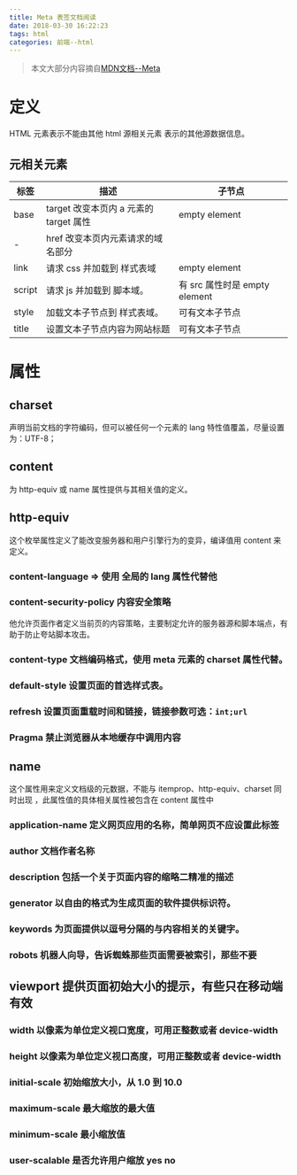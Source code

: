 ```yaml
---
title: Meta 表签文档阅读
date: 2018-03-30 16:22:23
tags: html
categories: 前端--html
---
```


> 本文大部分内容摘自[MDN文档--Meta](https://developer.mozilla.org/zh-CN/docs/Web/HTML/Element/meta)

# 定义

HTML <meta> 元素表示不能由其他 html 源相关元素 表示的其他源数据信息。
<!-- more -->
## 元相关元素 
 |标签| 描述 | 子节点|
 |-|-|-|
 |base | target 改变本页内 a 元素的 target 属性  | empty element|
 |-|href 改变本页内元素请求的域名部分 |
 | link | 请求 css 并加载到 样式表域              |empty element|
 |script | 请求 js 并加载到 脚本域。        |      有 src 属性时是 empty element|
 | style| 加载文本子节点到  样式表域。       |      可有文本子节点|
 | title | 设置文本子节点内容为网站标题       |      可有文本子节点|

# 属性

## charset

声明当前文档的字符编码，但可以被任何一个元素的 lang 特性值覆盖，尽量设置为：UTF-8；

## content 

为 http-equiv 或 name 属性提供与其相关值的定义。

## http-equiv

这个枚举属性定义了能改变服务器和用户引擎行为的变异，编译值用 content 来定义。

### content-language => 使用 全局的 lang 属性代替他

### content-security-policy 内容安全策略

他允许页面作者定义当前页的内容策略，主要制定允许的服务器源和脚本端点，有助于防止夸站脚本攻击。

### content-type 文档编码格式，使用 meta 元素的 charset 属性代替。

### default-style 设置页面的首选样式表。

### refresh 设置页面重载时间和链接，链接参数可选：`int;url`

### Pragma 禁止浏览器从本地缓存中调用内容

## name

这个属性用来定义文档级的元数据，不能与 itemprop、http-equiv、charset 同时出现 ，此属性值的具体相关属性被包含在 content 属性中

### application-name 定义网页应用的名称，简单网页不应设置此标签

### author 文档作者名称

### description 包括一个关于页面内容的缩略二精准的描述

### generator 以自由的格式为生成页面的软件提供标识符。

### keywords 为页面提供以逗号分隔的与内容相关的关键字。

### robots 机器人向导，告诉蜘蛛那些页面需要被索引，那些不要

## viewport 提供页面初始大小的提示，有些只在移动端有效

### width 以像素为单位定义视口宽度，可用正整数或者 device-width

### height 以像素为单位定义视口高度，可用正整数或者 device-width

### initial-scale 初始缩放大小，从 1.0 到 10.0

### maximum-scale 最大缩放的最大值

### minimum-scale 最小缩放值

### user-scalable 是否允许用户缩放 yes no